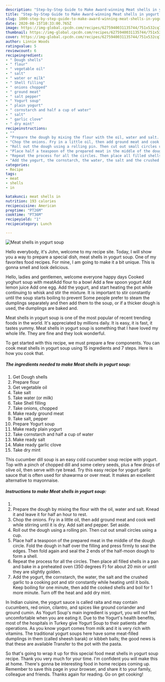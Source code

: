 ```yaml
---
description: "Step-by-Step Guide to Make Award-winning Meat shells in yogurt soup"
title: "Step-by-Step Guide to Make Award-winning Meat shells in yogurt soup"
slug: 1000-step-by-step-guide-to-make-award-winning-meat-shells-in-yogurt-soup
date: 2020-08-15T10:33:00.765Z
image: https://img-global.cpcdn.com/recipes/6275940031135744/751x532cq70/meat-shells-in-yogurt-soup-recipe-main-photo.jpg
thumbnail: https://img-global.cpcdn.com/recipes/6275940031135744/751x532cq70/meat-shells-in-yogurt-soup-recipe-main-photo.jpg
cover: https://img-global.cpcdn.com/recipes/6275940031135744/751x532cq70/meat-shells-in-yogurt-soup-recipe-main-photo.jpg
author: Linnie Woods
ratingvalue: 5
reviewcount: 6
recipeingredient:
- " Dough shells"
- " flour"
- " vegetable oil"
- " salt"
- " water or milk"
- " Shell filling"
- " onions chopped"
- " ground meat"
- " salt pepper"
- " Yogurt soup"
- " plain yogurt"
- " cornstarch and half a cup of water"
- " salt"
- " garlic clove"
- " dry mint"
recipeinstructions:
- ""
- "Prepare the dough by mixing the flour with the oil, water and salt. Knead it and leave it for half an hour to rest."
- "Chop the onions. Fry in a little oil, then add ground meat and cook well while stirring until it is dry. Add salt and pepper. Set aside."
- "Roll out the dough using a rolling pin. Then cut out small circles using a cup."
- "Place half a teaspoon of the prepared meat in the middle of the dough circle. Fold the dough in half over the filling and press firmly to seal the edges. Then fold again and seal the 2 ends of the half-moon dough to form a shell."
- "Repeat the process for all the circles. Then place all filled shells in a pan and bake in a preheated oven (350 degrees F) for about 20 min or until they are slightly golden."
- "Add the yogurt, the cornstarch, the water, the salt and the crushed garlic to a cooking pot and stir constantly while heating until it boils. Keep boiling for one minute, then add the cooked shells and boil for 1 more minute. Turn off the heat and add dry mint."
categories:
- Recipe
tags:
- meat
- shells
- in

katakunci: meat shells in 
nutrition: 193 calories
recipecuisine: American
preptime: "PT26M"
cooktime: "PT36M"
recipeyield: "1"
recipecategory: Lunch

---
```



![Meat shells in yogurt soup](https://img-global.cpcdn.com/recipes/6275940031135744/751x532cq70/meat-shells-in-yogurt-soup-recipe-main-photo.jpg)

Hello everybody, it's John, welcome to my recipe site. Today, I will show you a way to prepare a special dish, meat shells in yogurt soup. One of my favorites food recipes. For mine, I am going to make it a bit unique. This is gonna smell and look delicious.

Hello, ladies and gentlemen, welcome everyone happy days Cooked yoghurt soup with meatAdd flour to a bowl Add a few spoon yogurt Add lemon juice Add one egg. Add the yogurt, and start heating the pot while continuing to whisk and stir the mixture. It is important to stir constantly until the soup starts boiling to prevent Some people prefer to steam the dumplings separately and then add them to the soup, or if a thicker dough is used, the dumplings are baked and.

Meat shells in yogurt soup is one of the most popular of recent trending foods in the world. It's appreciated by millions daily. It is easy, it is fast, it tastes yummy. Meat shells in yogurt soup is something that I have loved my whole life. They are fine and they look wonderful.


To get started with this recipe, we must prepare a few components. You can cook meat shells in yogurt soup using 15 ingredients and 7 steps. Here is how you cook that.

<!--inarticleads1-->

##### The ingredients needed to make Meat shells in yogurt soup:

1. Get  Dough shells
1. Prepare  flour
1. Get  vegetable oil
1. Take  salt
1. Take  water (or milk)
1. Take  Shell filling
1. Take  onions, chopped
1. Make ready  ground meat
1. Take  salt, pepper
1. Prepare  Yogurt soup
1. Make ready  plain yogurt
1. Take  cornstarch and half a cup of water
1. Make ready  salt
1. Make ready  garlic clove
1. Take  dry mint


This cucumber dill soup is an easy cold cucumber soup recipe with yogurt. Top with a pinch of chopped dill and some celery seeds, plus a few drops of olive oil, then serve with rye bread. Try this easy recipe for yogurt garlic sauce that is often used for shawarma or over meat. It makes an excellent alternative to mayonnaise. 

<!--inarticleads2-->

##### Instructions to make Meat shells in yogurt soup:

1. 
1. Prepare the dough by mixing the flour with the oil, water and salt. Knead it and leave it for half an hour to rest.
1. Chop the onions. Fry in a little oil, then add ground meat and cook well while stirring until it is dry. Add salt and pepper. Set aside.
1. Roll out the dough using a rolling pin. Then cut out small circles using a cup.
1. Place half a teaspoon of the prepared meat in the middle of the dough circle. Fold the dough in half over the filling and press firmly to seal the edges. Then fold again and seal the 2 ends of the half-moon dough to form a shell.
1. Repeat the process for all the circles. Then place all filled shells in a pan and bake in a preheated oven (350 degrees F) for about 20 min or until they are slightly golden.
1. Add the yogurt, the cornstarch, the water, the salt and the crushed garlic to a cooking pot and stir constantly while heating until it boils. Keep boiling for one minute, then add the cooked shells and boil for 1 more minute. Turn off the heat and add dry mint.


In Indian cuisine, the yogurt sauce is called raita and may contain cucumbers, red onion, cilantro, and spices like ground coriander and ground cumin. As Yogurt Soup&#39;s main ingredient is yogurt, you will not feel uncomfortable when you are eating it. Due to the Yogurt&#39;s health benefits, most of the hospitals in Turkey give Yogurt Soup to their patients after operations. As you know yogurt comes from milk and it is very rich with vitamins. The traditional yogurt soups here have some meat-filled dumplings in them (called sheesh barak) or kibbeh balls; the good news is that these are available Transfer to the pot with the pasta. 

So that's going to wrap it up for this special food meat shells in yogurt soup recipe. Thank you very much for your time. I'm confident you will make this at home. There's gonna be interesting food in home recipes coming up. Remember to save this page in your browser, and share it to your family, colleague and friends. Thanks again for reading. Go on get cooking!
